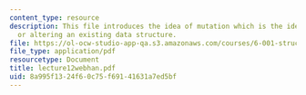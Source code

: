 ```yaml
---
content_type: resource
description: This file introduces the idea of mutation which is the idea of changing
  or altering an existing data structure.
file: https://ol-ocw-studio-app-qa.s3.amazonaws.com/courses/6-001-structure-and-interpretation-of-computer-programs-spring-2005/8a995f1324f60c75f69141631a7ed5bf_lecture12webhan.pdf
file_type: application/pdf
resourcetype: Document
title: lecture12webhan.pdf
uid: 8a995f13-24f6-0c75-f691-41631a7ed5bf
---
```

